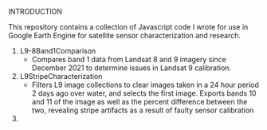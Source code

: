 INTRODUCTION

This repository contains a collection of Javascript code I wrote for use in Google Earth Engine for satellite sensor characterization and research.

1. L9-8Band1Comparison
    - Compares band 1 data from Landsat 8 and 9 imagery since December 2021 to determine issues in Landsat 9 calibration.
2. L9StripeCharacterization
    - Filters L9 image collections to clear images taken in a 24 hour period 2 days ago over water, and selects the first image.
      Exports bands 10 and 11 of the image as well as the percent difference between the two, revealing stripe artifacts as a result 
      of faulty sensor calibration
3. 
